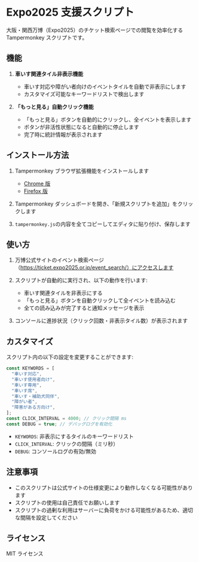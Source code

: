 # Expo2025 支援スクリプト

大阪・関西万博（Expo2025）のチケット検索ページでの閲覧を効率化する Tampermonkey スクリプトです。

## 機能

1. **車いす関連タイル非表示機能**

   - 車いす対応や障がい者向けのイベントタイルを自動で非表示にします
   - カスタマイズ可能なキーワードリストで検出します

2. **「もっと見る」自動クリック機能**
   - 「もっと見る」ボタンを自動的にクリックし、全イベントを表示します
   - ボタンが非活性状態になると自動的に停止します
   - 完了時に統計情報が表示されます

## インストール方法

1. Tampermonkey ブラウザ拡張機能をインストールします

   - [Chrome 版](https://chrome.google.com/webstore/detail/tampermonkey/dhdgffkkebhmkfjojejmpbldmpobfkfo)
   - [Firefox 版](https://addons.mozilla.org/ja/firefox/addon/tampermonkey/)

2. Tampermonkey ダッシュボードを開き、「新規スクリプトを追加」をクリックします

3. `tampermonkey.js`の内容を全てコピーしてエディタに貼り付け、保存します

## 使い方

1. 万博公式サイトのイベント検索ページ（https://ticket.expo2025.or.jp/event_search/）にアクセスします

2. スクリプトが自動的に実行され、以下の動作を行います:

   - 車いす関連タイルを非表示にする
   - 「もっと見る」ボタンを自動クリックして全イベントを読み込む
   - 全ての読み込みが完了すると通知メッセージを表示

3. コンソールに進捗状況（クリック回数・非表示タイル数）が表示されます

## カスタマイズ

スクリプト内の以下の設定を変更することができます:

```javascript
const KEYWORDS = [
  "車いす対応",
  "車いす使用者向け",
  "車いす専用",
  "車いす席",
  "車いす・補助犬同伴",
  "障がい者",
  "障害がある方向け",
];
const CLICK_INTERVAL = 4000; // クリック間隔 ms
const DEBUG = true; // デバッグログを有効化
```

- `KEYWORDS`: 非表示にするタイルのキーワードリスト
- `CLICK_INTERVAL`: クリックの間隔（ミリ秒）
- `DEBUG`: コンソールログの有効/無効

## 注意事項

- このスクリプトは公式サイトの仕様変更により動作しなくなる可能性があります
- スクリプトの使用は自己責任でお願いします
- スクリプトの過剰な利用はサーバーに負荷をかける可能性があるため、適切な間隔を設定してください

## ライセンス

MIT ライセンス
